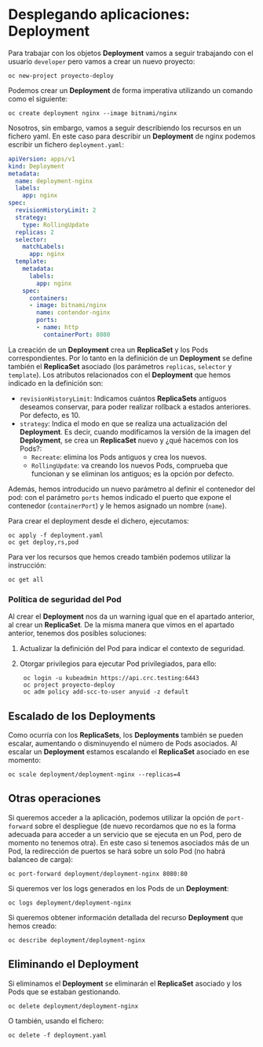 # Desplegando aplicaciones: Deployment

Para trabajar con los objetos **Deployment** vamos a seguir trabajando con el usuario `developer` pero vamos a crear un nuevo proyecto:

    oc new-project proyecto-deploy

Podemos crear un **Deployment** de forma imperativa utilizando un comando como el siguiente:

    oc create deployment nginx --image bitnami/nginx

Nosotros, sin embargo, vamos a seguir describiendo los recursos en un fichero yaml. En este caso para describir un **Deployment** de nginx podemos escribir un fichero `deployment.yaml`:

```yaml
apiVersion: apps/v1
kind: Deployment
metadata:
  name: deployment-nginx
  labels:
    app: nginx
spec:
  revisionHistoryLimit: 2
  strategy:
    type: RollingUpdate
  replicas: 2
  selector:
    matchLabels:
      app: nginx
  template:
    metadata:
      labels:
        app: nginx
    spec:
      containers:
      - image: bitnami/nginx
        name: contendor-nginx
        ports:
        - name: http
          containerPort: 8080
```

La creación de un **Deployment** crea un **ReplicaSet** y los Pods correspondientes. Por lo tanto en la definición de un **Deployment** se define también el **ReplicaSet** asociado (los parámetros `replicas`, `selector` y `template`). Los atributos relacionados con el **Deployment** que hemos indicado en la definición son:

* `revisionHistoryLimit`: Indicamos cuántos **ReplicaSets** antiguos deseamos conservar, para poder realizar rollback a estados anteriores. Por defecto, es 10.
* `strategy`: Indica el modo en que se realiza una actualización del **Deployment**. Es decir, cuando modificamos la versión de la imagen del **Deployment**, se crea un **ReplicaSet** nuevo y ¿qué hacemos con los Pods?:
    * `Recreate`: elimina los Pods antiguos y crea los nuevos.
    * `RollingUpdate`: va creando los nuevos Pods, comprueba que funcionan y se eliminan los antiguos; es la opción por defecto.

Además, hemos introducido un nuevo parámetro al definir el contenedor del pod: con el parámetro `ports` hemos indicado el puerto que expone el contenedor (`containerPort`) y le hemos asignado un nombre (`name`).

Para crear el deployment desde el dichero, ejecutamos:

    oc apply -f deployment.yaml
    oc get deploy,rs,pod

Para ver los recursos que hemos creado también podemos utilizar la instrucción:

    oc get all

### Política de seguridad del Pod

Al crear el **Deployment** nos da un warning igual que en el apartado anterior, al crear un **ReplicaSet**. De la misma manera que vimos en el apartado anterior, tenemos dos posibles soluciones:

1. Actualizar la definición del Pod para indicar el contexto de seguridad.
2. Otorgar privilegios para ejecutar Pod privilegiados, para ello:
    
        oc login -u kubeadmin https://api.crc.testing:6443
        oc project proyecto-deploy
        oc adm policy add-scc-to-user anyuid -z default

## Escalado de los Deployments

Como ocurría con los **ReplicaSets**, los **Deployments** también se pueden escalar, aumentando o disminuyendo el número de Pods asociados. Al escalar un **Deployment** estamos escalando el **ReplicaSet** asociado en ese momento:

    oc scale deployment/deployment-nginx --replicas=4

## Otras operaciones

Si queremos acceder a la aplicación, podemos utilizar la opción de `port-forward` sobre el despliegue (de nuevo recordamos que no es la forma adecuada para acceder a un servicio que se ejecuta en un Pod, pero de momento no tenemos otra). En este caso si tenemos asociados más de un Pod, la redirección de puertos se hará sobre un solo Pod (no habrá balanceo de carga):

    oc port-forward deployment/deployment-nginx 8080:80

Si queremos ver los logs generados en los Pods de un **Deployment**:

    oc logs deployment/deployment-nginx

Si queremos obtener información detallada del recurso **Deployment** que hemos creado:

    oc describe deployment/deployment-nginx

## Eliminando el Deployment

Si eliminamos el **Deployment** se eliminarán el **ReplicaSet** asociado y los Pods que se estaban gestionando.

    oc delete deployment/deployment-nginx

O también, usando el fichero:

    oc delete -f deployment.yaml